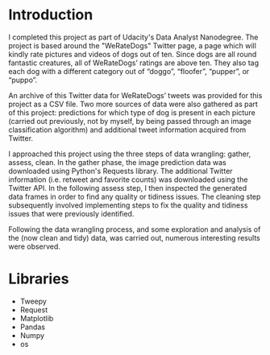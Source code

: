 # Introduction

I completed this project as part of Udacity's Data Analyst Nanodegree. The project is based around the "WeRateDogs" Twitter page, a page which will kindly rate pictures and videos of dogs out of ten. Since dogs are all round fantastic creatures, all of WeRateDogs’ ratings are above ten. They also tag each dog with a different category out of “doggo”, “floofer”, “pupper”, or “puppo”.

An archive of this Twitter data for WeRateDogs’ tweets was provided for this project as a CSV file. Two more sources of data were also gathered as part of this project: predictions for which type of dog is present in each picture (carried out previously, not by myself, by being passed through an image classification algorithm) and additional tweet information acquired from Twitter.

I approached this project using the three steps of data wrangling: gather, assess, clean. In the gather phase, the image prediction data was downloaded using Python's Requests library. The additional Twitter information (i.e. retweet and favorite counts) was downloaded using the Twitter API. In the following assess step, I then inspected the generated data frames in order to find any quality or tidiness issues. The cleaning step subsequently involved implementing steps to fix the quality and tidiness issues that were previously identified.

Following the data wrangling process, and some exploration and analysis of the (now clean and tidy) data, was carried out, numerous interesting results were observed.

# Libraries
- Tweepy
- Request 
- Matplotlib
- Pandas
- Numpy
- os

